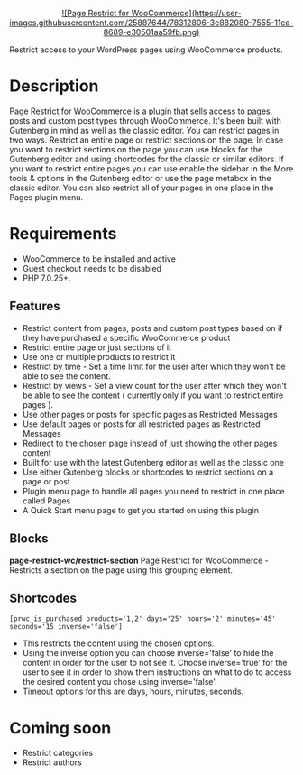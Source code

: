 <p align="center">
  <a href="https://wordpress.org/plugins/page-restrict-for-woocommerce">
  ![Page Restrict for WooCommerce](https://user-images.githubusercontent.com/25887644/78312806-3e882080-7555-11ea-8689-e30501aa59fb.png)
  </a>
</p>

Restrict access to your WordPress pages using WooCommerce products.

# Description
Page Restrict for WooCommerce is a plugin that sells access to pages, posts and custom post types through WooCommerce. It's been built with Gutenberg in mind as well as the classic editor. You can restrict pages in two ways. Restrict an entire page or restrict sections on the page. In case you want to restrict sections on the page you can use blocks for the Gutenberg editor and using shortcodes for the classic or similar editors. If you want to restrict entire pages you can use enable the sidebar in the More tools & options in the Gutenberg editor or use the page metabox in the classic editor. You can also restrict all of your pages in one place in the Pages plugin menu.

# Requirements
* WooCommerce to be installed and active
* Guest checkout needs to be disabled
* PHP 7.0.25+.

## Features
* Restrict content from pages, posts and custom post types based on if they have purchased a specific WooCommerce product
* Restrict entire page or just sections of it
* Use one or multiple products to restrict it
* Restrict by time - Set a time limit for the user after which they won't be able to see the content.
* Restrict by views - Set a view count for the user after which they won't be able to see the content ( currently only if you want to restrict entire pages ).
* Use other pages or posts for specific pages as Restricted Messages
* Use default pages or posts for all restricted pages as Restricted Messages
* Redirect to the chosen page instead of just showing the other pages content
* Built for use with the latest Gutenberg editor as well as the classic one
* Use either Gutenberg blocks or shortcodes to restrict sections on a page or post
* Plugin menu page to handle all pages you need to restrict in one place called Pages
* A Quick Start menu page to get you started on using this plugin

## Blocks
__page-restrict-wc/restrict-section__
Page Restrict for WooCommerce - Restricts a section on the page using this grouping element.

## Shortcodes
`[prwc_is_purchased products='1,2' days='25' hours='2' minutes='45' seconds='15 inverse='false']`

* This restricts the content using the chosen options. 
* Using the inverse option you can choose inverse='false' to hide the content in order for the user to not see it. Choose inverse='true' for the user to see it in order to show them instructions on what to do to access the desired content you chose using inverse='false'.
* Timeout options for this are days, hours, minutes, seconds.

# Coming soon
* Restrict categories
* Restrict authors
